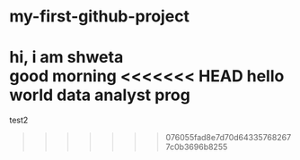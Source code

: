 # my-first-github-project
hi, i am shweta <br>
good morning
<<<<<<< HEAD
hello world
data analyst prog
=======
test2
>>>>>>> 076055fad8e7d70d643357682677c0b3696b8255

